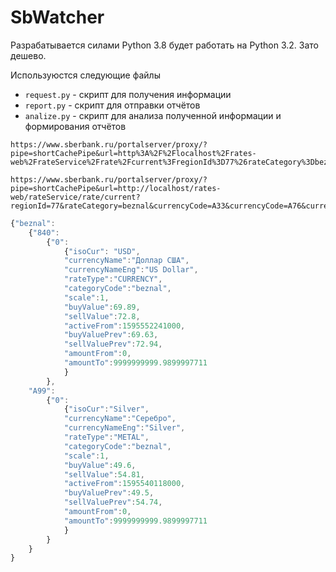 # SbWatcher
Разрабатывается силами Python 3.8 будет работать на Python 3.2. Зато дешево. 

Используюстся следующие файлы
 - `request.py` - скрипт для получения информации
 - `report.py` - скрипт для отправки отчётов
 - `analize.py` - скрипт для анализа полученной информации и формирования отчётов

```
https://www.sberbank.ru/portalserver/proxy/?pipe=shortCachePipe&url=http%3A%2F%2Flocalhost%2Frates-web%2FrateService%2Frate%2Fcurrent%3FregionId%3D77%26rateCategory%3Dbeznal%26currencyCode%3DA33%26currencyCode%3DA76%26currencyCode%3DA98%26currencyCode%3DA99
```
```
https://www.sberbank.ru/portalserver/proxy/?pipe=shortCachePipe&url=http://localhost/rates-web/rateService/rate/current?regionId=77&rateCategory=beznal&currencyCode=A33&currencyCode=A76&currencyCode=A98&currencyCode=A99
```

```JavaScript
{"beznal":
    {"840":
        {"0":
            {"isoCur": "USD",
            "currencyName":"Доллар США",
            "currencyNameEng":"US Dollar",
            "rateType":"CURRENCY",
            "categoryCode":"beznal",
            "scale":1,
            "buyValue":69.89,
            "sellValue":72.8,
            "activeFrom":1595552241000,
            "buyValuePrev":69.63,
            "sellValuePrev":72.94,
            "amountFrom":0,
            "amountTo":9999999999.9899997711
            }
        },
    "A99":
        {"0":
            {"isoCur":"Silver",
            "currencyName":"Серебро",
            "currencyNameEng":"Silver",
            "rateType":"METAL",
            "categoryCode":"beznal",
            "scale":1,
            "buyValue":49.6,
            "sellValue":54.81,
            "activeFrom":1595540118000,
            "buyValuePrev":49.5,
            "sellValuePrev":54.74,
            "amountFrom":0,
            "amountTo":9999999999.9899997711
            }
        }
    }
}
```
